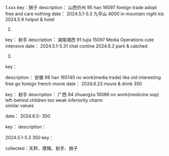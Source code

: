 
1.xxx
   key：狮子
   description： 
     山西忻州 95 han 16097 foreign trade 
     adopt 
     free and care nothing
   date：
     2024.5.1-5.3   九华山  4000  in mountain night kis
     2024.5.9       hotpot & hotel

2.   
key：
  射手
description： 
  湖南湘西 91 tujia 15097 Media Operations
  cute intensive
date：
  2024.5.1-5.31   chat conline 
  2024.6.2        park & catched 

3.   
key：
 
description： 
  安徽 98 han 165140  no work(media trade)
  like old  interesting   free  go foreign
  french movie
date：
   2024.6.23   movie & drink  350



key：
   射手
description：
   广西 94 zhuangzu 16086  no work(medicine sop)
   left-behind children    too weak   inferiority
   charm  
   similar values
   
   
date：
  2024.6.5-    350




key：
description：

2024.5.1-5.3   350
key：





collected：天秤、摩羯、射手、狮子
